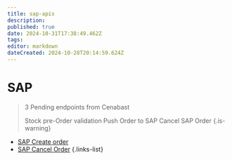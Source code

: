 ```yaml
---
title: sap-apis
description: 
published: true
date: 2024-10-31T17:38:49.462Z
tags: 
editor: markdown
dateCreated: 2024-10-28T20:14:59.624Z
---
```


# SAP


> 3 Pending endpoints from Cenabast
> 
> Stock pre-Order validation
> Push Order to SAP
> Cancel SAP Order
{.is-warning}

- [SAP Create order](create-order)
- [SAP Cancel Order](cancel-order)
{.links-list}
